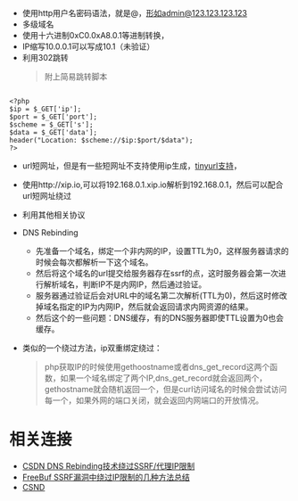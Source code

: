 - 使用http用户名密码语法，就是@，形如admin@123.123.123.123
- 多级域名
- 使用十六进制0xC0.0xA8.0.1等进制转换，
- IP缩写10.0.0.1可以写成10.1（未验证）
- 利用302跳转
	> 附上简易跳转脚本
```
	
<?php
$ip = $_GET['ip'];
$port = $_GET['port'];
$scheme = $_GET['s'];
$data = $_GET['data'];
header("Location: $scheme://$ip:$port/$data");
?>
```
- url短网址，但是有一些短网址不支持使用ip生成，[tinyurl支持](https://tinyurl.com/)，
- 使用http://xip.io,可以将192.168.0.1.xip.io解析到192.168.0.1，然后可以配合url短网址绕过
- 利用其他相关协议
- DNS Rebinding
	- 先准备一个域名，绑定一个非内网的IP，设置TTL为0，这样服务器请求的时候会每次都解析一下这个域名。
	- 然后将这个域名的url提交给服务器存在ssrf的点，这时服务器会第一次进行解析域名，判断IP不是内网IP，然后通过验证。
	- 服务器通过验证后会对URL中的域名第二次解析(TTL为0)，然后这时修改掉域名指定的IP为内网IP，然后就会返回请求内网资源的结果。
	- 然后这个的一些问题：DNS缓存，有的DNS服务器即使TTL设置为0也会缓存。

- 类似的一个绕过方法，ip双重绑定绕过：
	> php获取IP的时候使用gethoostname或者dns_get_record这两个函数，如果一个域名绑定了两个IP,dns_get_record就会返回两个，gethostname就会随机返回一个，但是curl访问域名的时候会尝试访问每一个，如果外网的端口关闭，就会返回内网端口的开放情况。




# 相关连接
- [CSDN DNS Rebinding技术绕过SSRF/代理IP限制](https://blog.csdn.net/u011721501/article/details/54667714)
- [FreeBuf SSRF漏洞中绕过IP限制的几种方法总结](https://www.freebuf.com/articles/web/135342.html)
- [CSND](https://blog.csdn.net/Fly_hps/article/details/84392954)
